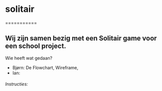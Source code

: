 # solitair
===========

## Wij zijn samen bezig met een Solitair game voor een school project.

Wie heeft wat gedaan?
 - Bjørn: De Flowchart, Wireframe, 
 - Ian:
 
 
 
 
 
 
 
 
 
 ###### Instructies:
        
